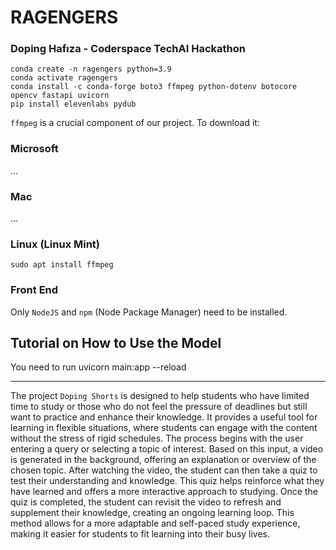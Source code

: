# RAGENGERS
### Doping Hafıza - Coderspace TechAI Hackathon


```
conda create -n ragengers python=3.9
conda activate ragengers
conda install -c conda-forge boto3 ffmpeg python-dotenv botocore opencv fastapi uvicorn
pip install elevenlabs pydub
```

`ffmpeg` is a crucial component of our project. To download it:

### Microsoft
...

### Mac
...

### Linux (Linux Mint)
```
sudo apt install ffmpeg
```

### Front End

Only `NodeJS` and `npm` (Node Package Manager) need to be installed.

## Tutorial on How to Use the Model
You need to run uvicorn main:app --reload

-----------------------------------------------------------------------------------------------------------------------------
The project `Doping Shorts` is designed to help students who have limited time to study or those who do not feel the pressure of deadlines but still want to practice and enhance their knowledge. It provides a useful tool for learning in flexible situations, where students can engage with the content without the stress of rigid schedules. The process begins with the user entering a query or selecting a topic of interest. Based on this input, a video is generated in the background, offering an explanation or overview of the chosen topic. After watching the video, the student can then take a quiz to test their understanding and knowledge. This quiz helps reinforce what they have learned and offers a more interactive approach to studying. Once the quiz is completed, the student can revisit the video to refresh and supplement their knowledge, creating an ongoing learning loop. This method allows for a more adaptable and self-paced study experience, making it easier for students to fit learning into their busy lives.
